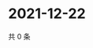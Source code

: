 # 2021-12-22

共 0 条

<!-- BEGIN WEIBO -->
<!-- 最后更新时间 Wed Dec 22 2021 15:14:56 GMT+0800 (China Standard Time) -->

<!-- END WEIBO -->
